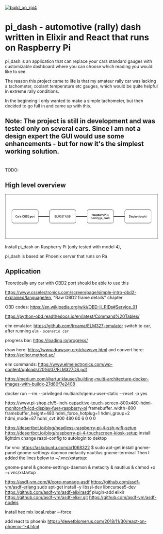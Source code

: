 [![build_on_rpi4](https://github.com/pay64k/pi_dash/actions/workflows/build_on_rpi4.yml/badge.svg)](https://github.com/pay64k/pi_dash/actions/workflows/build_on_rpi4.yml)

# pi_dash - automotive (rally) dash written in Elixir and React that runs on Raspberry Pi

pi_dash is an application that can replace your cars standard gauges with customizable dashboard where you can choose which reading you would like to see. 

The reason this project came to life is that my amateur rally car was lacking a tachometer, coolant temperature etc gauges, which would be quite helpful in extreme rally conditions. 

In the beginning I only wanted to make a simple tachometer, but then decided to go full in and came up with this.

## **Note:** The project is still in development and was tested only on several cars. Since I am not a design expert the GUI would use some enhancements - but for now it's the simplest working solution.

#
TODO:
## High level overview
![alt text](.github/readme/block.png)


Install pi_dash on Raspberry Pi (only tested with model 4),

pi_dash is based an Phoenix server that runs on Ra


## Application
Teoretically any car with OBD2 port should be able to use this


https://www.csselectronics.com/screen/page/simple-intro-obd2-explained/language/en, "Raw OBD2 frame details" chapter

OBD codes: https://en.wikipedia.org/wiki/OBD-II_PIDs#Service_01

https://python-obd.readthedocs.io/en/latest/Command%20Tables/

elm emulator: https://github.com/Ircama/ELM327-emulator
switch to car, after running `elm` - `scenario car`

progress bar: https://loading.io/progress/

draw here: https://www.drawsvg.org/drawsvg.html and convert here: https://editor.method.ac/

elm commands: https://www.elmelectronics.com/wp-content/uploads/2016/07/ELM327DS.pdf


https://medium.com/@artur.klauser/building-multi-architecture-docker-images-with-buildx-27d80f7e2408

docker run --rm --privileged multiarch/qemu-user-static --reset -p yes

https://www.pi-shop.ch/5-inch-capacitive-touch-screen-800x480-hdmi-monitor-tft-lcd-display-fuer-raspberry-pi
framebuffer_width=800
framebuffer_height=480
hdmi_force_hotplug=1
hdmi_group=2
hdmi_mode=87
hdmi_cvt  800  480  60  6  0  0  0

https://desertbot.io/blog/headless-raspberry-pi-4-ssh-wifi-setup
https://desertbot.io/blog/raspberry-pi-4-touchscreen-kiosk-setup
install lightdm
change raspi-config to autologin to dektop

for vnc:
https://askubuntu.com/a/1068322
$ sudo apt-get install gnome-panel gnome-settings-daemon metacity nautilus gnome-terminal
Then I added the lines below to ~/.vnc/xstartup:

gnome-panel &
gnome-settings-daemon &
metacity &
nautilus &
chmod +x ~/.vnc/xstartup

https://asdf-vm.com/#/core-manage-asdf
https://github.com/asdf-vm/asdf-erlang
    sudo apt-get install -y libssl-dev libncurses5-dev
https://github.com/asdf-vm/asdf-elixirasdf plugin-add elixir https://github.com/asdf-vm/asdf-elixir.git
https://github.com/asdf-vm/asdf-nodejs

install hex
mix local.rebar --force

add react to phoenix https://dewetblomerus.com/2018/11/30/react-on-phoenix-1-4.html

